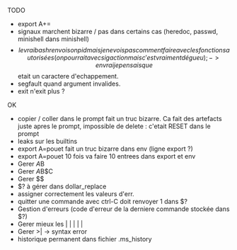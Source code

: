 TODO
* export A+=
* signaux marchent bizarre / pas dans certains cas (heredoc, passwd, minishell dans minishell)
* $$ le vrai bash renvoi son pid mais je ne vois pas comment faire avec les
	fonctions autorisées (on pourrait avec sigaction mais c'est vraiment dégueu); -> en vrai je pensais que $$ etait un caractere d'echappement.
* segfault quand argument invalides.
* exit n'exit plus ?

OK
* copier / coller dans le prompt fait un truc bizarre. Ca fait des artefacts juste apres le prompt, impossible de delete : c'etait RESET dans le prompt
* leaks sur les builtins
* export A=pouet fait un truc bizarre dans env (ligne export ?)
* export A=pouet 10 fois va faire 10 entrees dans export et env
* Gerer $A$B
* Gerer $A$B$C
* Gerer $$
* $? à gérer dans dollar_replace
* assigner correctement les valeurs d'err.
* quitter une commande avec ctrl-C doit renvoyer 1 dans $?
* Gestion d'erreurs (code d'erreur de la derniere commande stockée dans $?)
* Gerer mieux les | | | | |
* Gerer >| -> syntax error
* historique permanent dans fichier .ms_history